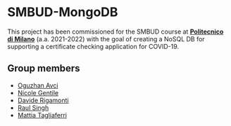 # SMBUD-MongoDB
This project has been commissioned for the SMBUD course at [**Politecnico di Milano**] (a.a. 2021-2022) with the goal of creating a NoSQL DB for supporting a certificate checking application for COVID-19.

## Group members
* [Oguzhan Avci](https://github.com/oguavci)
* [Nicole Gentile](https://github.com/ninagentile)
* [Davide Rigamonti](https://github.com/davide-rigamonti-polimi)
* [Raul Singh](https://github.com/RaulSingh-7)
* [Mattia Tagliaferri](https://github.com/MattiaTaglia)

[**Politecnico di Milano**]: https://www.polimi.it/
